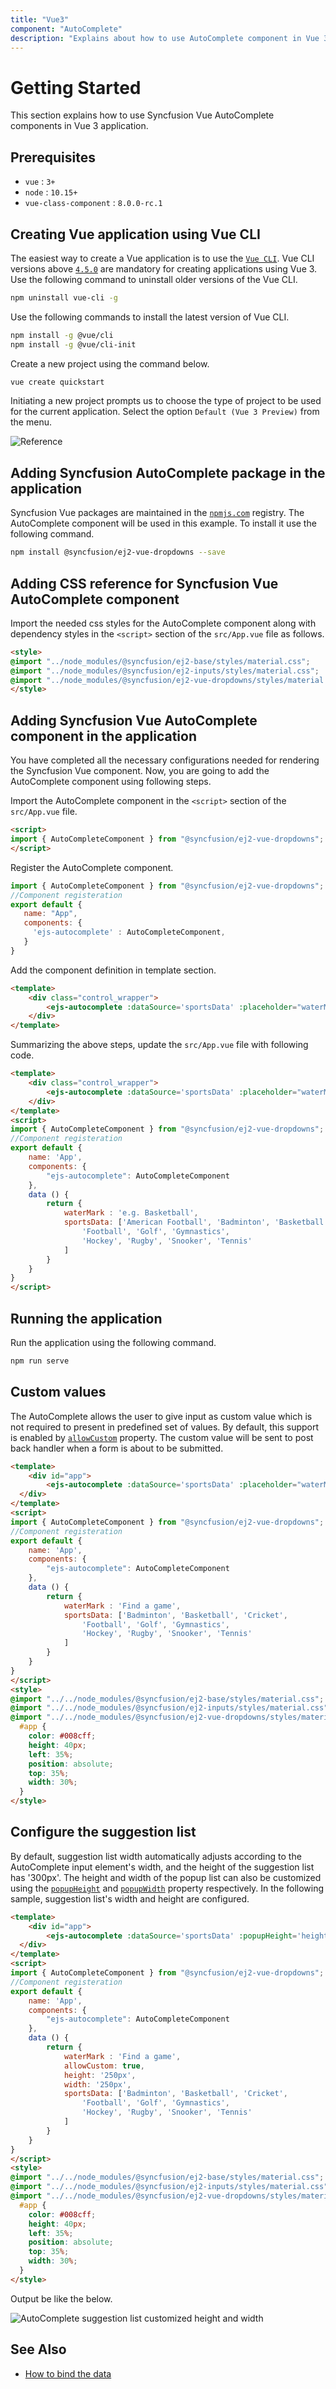 ```yaml
---
title: "Vue3"
component: "AutoComplete"
description: "Explains about how to use AutoComplete component in Vue 3 application."
---
```


# Getting Started

This section explains how to use Syncfusion Vue AutoComplete components in Vue 3 application.

## Prerequisites

* `vue` : `3+`
* `node` : `10.15+`
* `vue-class-component` : `8.0.0-rc.1`

## Creating Vue application using Vue CLI

The easiest way to create a Vue application is to use the [`Vue CLI`](https://github.com/vuejs/vue-cli). Vue CLI versions above [`4.5.0`](https://v3.vuejs.org/guide/migration/introduction.html#vue-cli) are mandatory for creating applications using Vue 3. Use the following command to uninstall older versions of the Vue CLI.

```bash
npm uninstall vue-cli -g
```

Use the following commands to install the latest version of Vue CLI.

```bash
npm install -g @vue/cli
npm install -g @vue/cli-init
```

Create a new project using the command below.

```bash
vue create quickstart
```

Initiating a new project prompts us to choose the type of project to be used for the current application. Select the option `Default (Vue 3 Preview)` from the menu.

![Reference](./images/vue3-terminal.png)

## Adding Syncfusion AutoComplete package in the application

 Syncfusion Vue packages are maintained in the [`npmjs.com`](https://www.npmjs.com/~syncfusionorg) registry.
The AutoComplete component will be used in this example. To install it use the following command.

```bash
npm install @syncfusion/ej2-vue-dropdowns --save
```

## Adding CSS reference for Syncfusion Vue AutoComplete component

Import the needed css styles for the AutoComplete component along with dependency styles in the `<script>` section of the `src/App.vue` file as follows.

```html
<style>
@import "../node_modules/@syncfusion/ej2-base/styles/material.css";
@import "../node_modules/@syncfusion/ej2-inputs/styles/material.css";
@import "../node_modules/@syncfusion/ej2-vue-dropdowns/styles/material.css";
</style>
```

## Adding Syncfusion Vue AutoComplete component in the application

You have completed all the necessary configurations needed for rendering the Syncfusion Vue component. Now, you are going to add the AutoComplete component using following steps.

Import the AutoComplete component in the `<script>` section of the `src/App.vue` file.

```html
<script>
import { AutoCompleteComponent } from "@syncfusion/ej2-vue-dropdowns";
</script>
```

Register the AutoComplete component.

 ```js
import { AutoCompleteComponent } from "@syncfusion/ej2-vue-dropdowns";
//Component registeration
export default {
    name: "App",
    components: {
      'ejs-autocomplete' : AutoCompleteComponent,
    }
}
```

Add the component definition in template section.

```html
<template>
    <div class="control_wrapper">
        <ejs-autocomplete :dataSource='sportsData' :placeholder="waterMark"></ejs-autocomplete>
    </div>
</template>
```

Summarizing the above steps, update the `src/App.vue` file with following code.

```html
<template>
    <div class="control_wrapper">
        <ejs-autocomplete :dataSource='sportsData' :placeholder="waterMark"></ejs-autocomplete>
    </div>
</template>
<script>
import { AutoCompleteComponent } from "@syncfusion/ej2-vue-dropdowns";
//Component registeration
export default {
    name: 'App',
    components: {
        "ejs-autocomplete": AutoCompleteComponent
    },
    data () {
        return {
            waterMark : 'e.g. Basketball',
            sportsData: ['American Football', 'Badminton', 'Basketball', 'Cricket',
                'Football', 'Golf', 'Gymnastics',
                'Hockey', 'Rugby', 'Snooker', 'Tennis'
            ]
        }
    }
}
</script>
```

## Running the application

Run the application using the following command.

```bash
npm run serve
```

## Custom values

The AutoComplete allows the user to give input as custom value which is not required
to present in predefined set of values. By default, this support is enabled by
[`allowCustom`](../api/auto-complete/#allowcustom) property. The custom value will be sent to post back handler when a
form is about to be submitted.

```html
<template>
    <div id="app">
        <ejs-autocomplete :dataSource='sportsData' :placeholder="waterMark" ></ejs-autocomplete>
  </div>
</template>
<script>
import { AutoCompleteComponent } from "@syncfusion/ej2-vue-dropdowns";
//Component registeration
export default {
    name: 'App',
    components: {
        "ejs-autocomplete": AutoCompleteComponent
    },
    data () {
        return {
            waterMark : 'Find a game',
            sportsData: ['Badminton', 'Basketball', 'Cricket',
                'Football', 'Golf', 'Gymnastics',
                'Hockey', 'Rugby', 'Snooker', 'Tennis'
            ]
        }
    }
}
</script>
<style>
@import "../../node_modules/@syncfusion/ej2-base/styles/material.css";
@import "../../node_modules/@syncfusion/ej2-inputs/styles/material.css";
@import "../../node_modules/@syncfusion/ej2-vue-dropdowns/styles/material.css";
  #app {
    color: #008cff;
    height: 40px;
    left: 35%;
    position: absolute;
    top: 35%;
    width: 30%;
  }
</style>
```

## Configure the suggestion list

By default, suggestion list width automatically adjusts according to the AutoComplete
input element's width, and the height of the suggestion list has '300px'.
The height and width of the popup list can also be customized using the [`popupHeight`](../api/auto-complete/#popupheight) and [`popupWidth`](../api/auto-complete/#popupwidth) property respectively.
In the following sample, suggestion list's width and height are configured.

```html
<template>
    <div id="app">
        <ejs-autocomplete :dataSource='sportsData' :popupHeight='height' :popupWidth='width' :placeholder="waterMark" ></ejs-autocomplete>
  </div>
</template>
<script>
import { AutoCompleteComponent } from "@syncfusion/ej2-vue-dropdowns";
//Component registeration
export default {
    name: 'App',
    components: {
        "ejs-autocomplete": AutoCompleteComponent
    },
    data () {
        return {
            waterMark : 'Find a game',
            allowCustom: true,
            height: '250px',
            width: '250px',
            sportsData: ['Badminton', 'Basketball', 'Cricket',
                'Football', 'Golf', 'Gymnastics',
                'Hockey', 'Rugby', 'Snooker', 'Tennis'
            ]
        }
    }
}
</script>
<style>
@import "../../node_modules/@syncfusion/ej2-base/styles/material.css";
@import "../../node_modules/@syncfusion/ej2-inputs/styles/material.css";
@import "../../node_modules/@syncfusion/ej2-vue-dropdowns/styles/material.css";
  #app {
    color: #008cff;
    height: 40px;
    left: 35%;
    position: absolute;
    top: 35%;
    width: 30%;
  }
</style>
```

Output be like the below.

![AutoComplete suggestion list customized height and width](./images/popup.png)

## See Also

* [How to bind the data](./data-binding/)